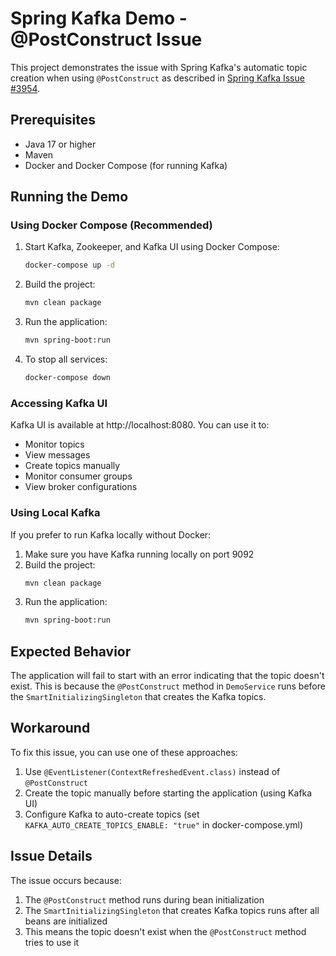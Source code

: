 # Spring Kafka Demo - @PostConstruct Issue

This project demonstrates the issue with Spring Kafka's automatic topic creation when using `@PostConstruct` as described in [Spring Kafka Issue #3954](https://github.com/spring-projects/spring-kafka/issues/3954).

## Prerequisites

- Java 17 or higher
- Maven
- Docker and Docker Compose (for running Kafka)

## Running the Demo

### Using Docker Compose (Recommended)

1. Start Kafka, Zookeeper, and Kafka UI using Docker Compose:
   ```bash
   docker-compose up -d
   ```
2. Build the project:
   ```bash
   mvn clean package
   ```
3. Run the application:
   ```bash
   mvn spring-boot:run
   ```
4. To stop all services:
   ```bash
   docker-compose down
   ```

### Accessing Kafka UI

Kafka UI is available at http://localhost:8080. You can use it to:
- Monitor topics
- View messages
- Create topics manually
- Monitor consumer groups
- View broker configurations

### Using Local Kafka

If you prefer to run Kafka locally without Docker:

1. Make sure you have Kafka running locally on port 9092
2. Build the project:
   ```bash
   mvn clean package
   ```
3. Run the application:
   ```bash
   mvn spring-boot:run
   ```

## Expected Behavior

The application will fail to start with an error indicating that the topic doesn't exist. This is because the `@PostConstruct` method in `DemoService` runs before the `SmartInitializingSingleton` that creates the Kafka topics.

## Workaround

To fix this issue, you can use one of these approaches:

1. Use `@EventListener(ContextRefreshedEvent.class)` instead of `@PostConstruct`
2. Create the topic manually before starting the application (using Kafka UI)
3. Configure Kafka to auto-create topics (set `KAFKA_AUTO_CREATE_TOPICS_ENABLE: "true"` in docker-compose.yml)

## Issue Details

The issue occurs because:
1. The `@PostConstruct` method runs during bean initialization
2. The `SmartInitializingSingleton` that creates Kafka topics runs after all beans are initialized
3. This means the topic doesn't exist when the `@PostConstruct` method tries to use it 